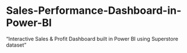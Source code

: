 # Sales-Performance-Dashboard-in-Power-BI
“Interactive Sales &amp; Profit Dashboard built in Power BI using Superstore dataset”
